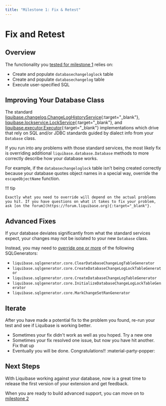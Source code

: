 ```yaml
---
title: "Milestone 1: Fix & Retest"
---
```


# Fix and Retest

## Overview

The functionality you [tested for milestone 1](milestone1-step2.md) relies on:

- Create and populate `databasechangeloglock` table
- Create and populate `databasechangelog` table
- Execute user-specified SQL

## Improving Your Database Class

The standard [liquibase.changelog.ChangeLogHistoryService](https://javadocs.liquibase.com/liquibase-core/liquibase/changelog/ChangeLogHistoryService.html){:target="_blank"},
[liquibase.lockservice.LockService](https://javadocs.liquibase.com/liquibase-core/liquibase/lockservice/LockService.html){:target="_blank"}, and [liquibase.executor.Executor](https://javadocs.liquibase.com/liquibase-core/liquibase/executor/Executor.html){:target="_blank"}
implementations which drive that rely on SQL and/or JDBC standards guided by dialect info from your `Database` class.

If you run into any problems with those standard services, the most likely fix is overriding additional `liquibase.database.Database` methods to more correctly
describe how your database works.  

For example, if the `databasechangeloglock` table isn't being created correctly because your database quotes object names in a special way, override the `escapeObjectName` function.

!!! tip

    Exactly what you need to override will depend on the actual problems you hit. If you have questions on what it takes to fix your problem, ask [on the forum](https://forum.liquibase.org){:target="_blank"}.

## Advanced Fixes

If your database deviates significantly from what the standard services expect, your changes may not be isolated to your new `Database` class.

Instead, you may need to [override one or more](../../guides/sql-generators/index.md) of the following SQLGenerators:

- `liquibase.sqlgenerator.core.ClearDatabaseChangeLogTableGenerator`
- `liquibase.sqlgenerator.core.CreateDatabaseChangeLogLockTableGenerator`
- `liquibase.sqlgenerator.core.CreateDatabaseChangeLogTableGenerator`
- `liquibase.sqlgenerator.core.InitializeDatabaseChangeLogLockTableGenerator`
- `liquibase.sqlgenerator.core.MarkChangeSetRanGenerator`

## Iterate

After you have made a potential fix to the problem you found, re-run your test and see if Liquibase is working better.

- Sometimes your fix didn't work as well as you hoped. Try a new one
- Sometimes your fix resolved one issue, but now you have hit another. Fix that up
- Eventually you will be done. Congratulations!! :material-party-popper: 

## Next Steps

With Liquibase working against your database, now is a great time to release the first version of your extension and get feedback.

When you are ready to build advanced support, you can move on to [milestone 2](milestone2-step2.md)
